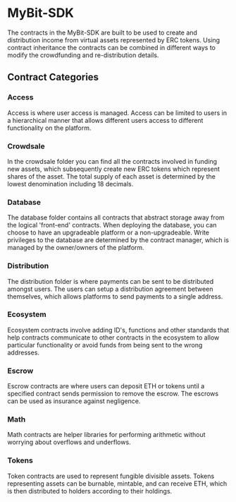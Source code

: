 # MyBit-SDK 
The contracts in the MyBit-SDK are built to be used to create and distribution income from virtual assets represented by ERC tokens. Using contract inheritance the contracts can be combined in different ways to modify the crowdfunding and re-distribution details. 




## Contract Categories

### Access 
Access is where user access is managed. Access can be limited to users in a hierarchical manner that allows different users access to different functionality on the platform. 

### Crowdsale 
In the crowdsale folder you can find all the contracts involved in funding new assets, which subsequently create new ERC tokens which represent shares of the asset. The total supply of each asset is determined by the lowest denomination including 18 decimals.

### Database 
The database folder contains all contracts that abstract storage away from the logical 'front-end' contracts. When deploying the database, you can choose to have an upgradeable platform or a non-upgradeable. Write privileges to the database are determined by the contract manager, which is managed by the owner/owners of the platform. 

### Distribution 
The distribution folder is where payments can be sent to be distributed amongst users. The users can setup a distribution agreement between themselves, which allows platforms to send payments to a single address. 

### Ecosystem 
Ecosystem contracts involve adding ID's, functions and other standards that help contracts communicate to other contracts in the ecosystem to allow particular functionality or avoid funds from being sent to the wrong addresses. 

### Escrow 
Escrow contracts are where users can deposit ETH or tokens until a specified contract sends permission to remove the escrow. The escrows can be used as insurance against negligence. 

### Math 
Math contracts are helper libraries for performing arithmetic without worrying about overflows and underflows. 

### Tokens 
Token contracts are used to represent fungible divisible assets. Tokens representing assets can be burnable, mintable, and can receive ETH, which is then distributed to holders according to their holdings. 
